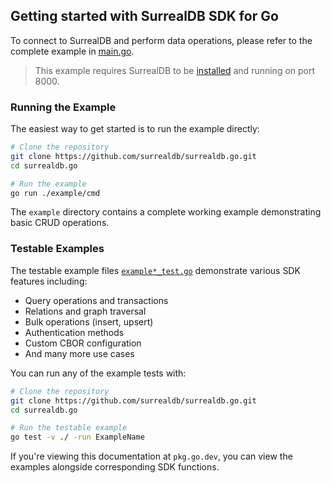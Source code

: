 
## Getting started with SurrealDB SDK for Go

To connect to SurrealDB and perform data operations, please refer to the complete example in [main.go](cmd/main.go).

> This example requires SurrealDB to be [installed](https://surrealdb.com/install) and running on port 8000.

### Running the Example

The easiest way to get started is to run the example directly:

```sh
# Clone the repository
git clone https://github.com/surrealdb/surrealdb.go.git
cd surrealdb.go

# Run the example
go run ./example/cmd
```

The `example` directory contains a complete working example demonstrating basic CRUD operations.

### Testable Examples

The testable example files [`example*_test.go`](..) demonstrate various SDK features including:
- Query operations and transactions
- Relations and graph traversal
- Bulk operations (insert, upsert)
- Authentication methods
- Custom CBOR configuration
- And many more use cases

You can run any of the example tests with:
```sh
# Clone the repository
git clone https://github.com/surrealdb/surrealdb.go.git
cd surrealdb.go

# Run the testable example
go test -v ./ -run ExampleName
```

If you're viewing this documentation at `pkg.go.dev`, you can view the examples alongside corresponding SDK functions.
